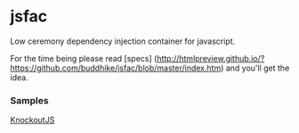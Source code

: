 # jsfac
Low ceremony dependency injection container for javascript.

For the time being please read [specs] (http://htmlpreview.github.io/?https://github.com/buddhike/jsfac/blob/master/index.htm) 
and you'll get the idea.

### Samples
  [KnockoutJS ](http://htmlpreview.github.io/?https://github.com/buddhike/jsfac/blob/master/samples/knockoutjs/index.htm)
